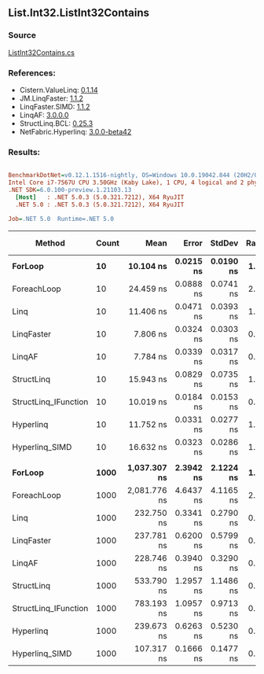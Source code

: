 ﻿## List.Int32.ListInt32Contains

### Source
[ListInt32Contains.cs](../LinqBenchmarks/List/Int32/ListInt32Contains.cs)

### References:
- Cistern.ValueLinq: [0.1.14](https://www.nuget.org/packages/Cistern.ValueLinq/0.1.14)
- JM.LinqFaster: [1.1.2](https://www.nuget.org/packages/JM.LinqFaster/1.1.2)
- LinqFaster.SIMD: [1.1.2](https://www.nuget.org/packages/LinqFaster.SIMD/1.0.3)
- LinqAF: [3.0.0.0](https://www.nuget.org/packages/LinqAF/3.0.0.0)
- StructLinq.BCL: [0.25.3](https://www.nuget.org/packages/StructLinq.BCL/0.25.3)
- NetFabric.Hyperlinq: [3.0.0-beta42](https://www.nuget.org/packages/NetFabric.Hyperlinq/3.0.0-beta42)

### Results:
``` ini

BenchmarkDotNet=v0.12.1.1516-nightly, OS=Windows 10.0.19042.844 (20H2/October2020Update)
Intel Core i7-7567U CPU 3.50GHz (Kaby Lake), 1 CPU, 4 logical and 2 physical cores
.NET SDK=6.0.100-preview.1.21103.13
  [Host]   : .NET 5.0.3 (5.0.321.7212), X64 RyuJIT
  .NET 5.0 : .NET 5.0.3 (5.0.321.7212), X64 RyuJIT

Job=.NET 5.0  Runtime=.NET 5.0  

```
|               Method | Count |         Mean |     Error |    StdDev | Ratio |  Gen 0 | Gen 1 | Gen 2 | Allocated |
|--------------------- |------ |-------------:|----------:|----------:|------:|-------:|------:|------:|----------:|
|              **ForLoop** |    **10** |    **10.104 ns** | **0.0215 ns** | **0.0190 ns** |  **1.00** |      **-** |     **-** |     **-** |         **-** |
|          ForeachLoop |    10 |    24.459 ns | 0.0888 ns | 0.0741 ns |  2.42 |      - |     - |     - |         - |
|                 Linq |    10 |    11.406 ns | 0.0471 ns | 0.0393 ns |  1.13 |      - |     - |     - |         - |
|           LinqFaster |    10 |     7.806 ns | 0.0324 ns | 0.0303 ns |  0.77 |      - |     - |     - |         - |
|               LinqAF |    10 |     7.784 ns | 0.0339 ns | 0.0317 ns |  0.77 |      - |     - |     - |         - |
|           StructLinq |    10 |    15.943 ns | 0.0829 ns | 0.0735 ns |  1.58 | 0.0153 |     - |     - |      32 B |
| StructLinq_IFunction |    10 |    10.019 ns | 0.0184 ns | 0.0153 ns |  0.99 |      - |     - |     - |         - |
|            Hyperlinq |    10 |    11.752 ns | 0.0331 ns | 0.0277 ns |  1.16 |      - |     - |     - |         - |
|       Hyperlinq_SIMD |    10 |    16.632 ns | 0.0323 ns | 0.0286 ns |  1.65 |      - |     - |     - |         - |
|                      |       |              |           |           |       |        |       |       |           |
|              **ForLoop** |  **1000** | **1,037.307 ns** | **2.3942 ns** | **2.1224 ns** |  **1.00** |      **-** |     **-** |     **-** |         **-** |
|          ForeachLoop |  1000 | 2,081.776 ns | 4.6437 ns | 4.1165 ns |  2.01 |      - |     - |     - |         - |
|                 Linq |  1000 |   232.750 ns | 0.3341 ns | 0.2790 ns |  0.22 |      - |     - |     - |         - |
|           LinqFaster |  1000 |   237.781 ns | 0.6200 ns | 0.5799 ns |  0.23 |      - |     - |     - |         - |
|               LinqAF |  1000 |   228.746 ns | 0.3940 ns | 0.3290 ns |  0.22 |      - |     - |     - |         - |
|           StructLinq |  1000 |   533.790 ns | 1.2957 ns | 1.1486 ns |  0.51 | 0.0153 |     - |     - |      32 B |
| StructLinq_IFunction |  1000 |   783.193 ns | 1.0957 ns | 0.9713 ns |  0.76 |      - |     - |     - |         - |
|            Hyperlinq |  1000 |   239.673 ns | 0.6263 ns | 0.5230 ns |  0.23 |      - |     - |     - |         - |
|       Hyperlinq_SIMD |  1000 |   107.317 ns | 0.1666 ns | 0.1477 ns |  0.10 |      - |     - |     - |         - |
